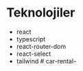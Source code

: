 # Teknolojiler

- react
- typescript
- react-router-dom
- react-select
- tailwind
#   c a r - r e n t a l -  
 